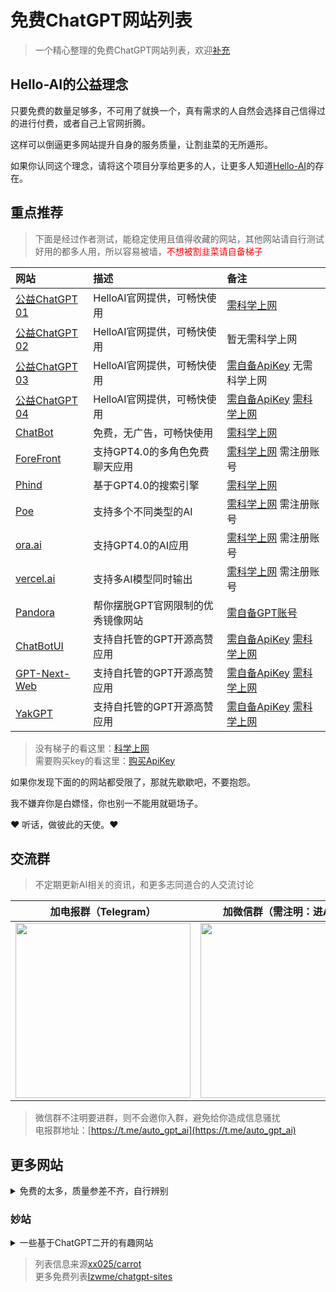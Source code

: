 # 免费ChatGPT网站列表

> 一个精心整理的免费ChatGPT网站列表，欢迎[补充](https://github.com/xxxily/hello-ai/issues)

## Hello-AI的公益理念

只要免费的数量足够多，不可用了就换一个，真有需求的人自然会选择自己信得过的进行付费，或者自己上官网折腾。  

这样可以倒逼更多网站提升自身的服务质量，让割韭菜的无所遁形。  

如果你认同这个理念，请将这个项目分享给更多的人，让更多人知道[Hello-AI](https://github.com/xxxily/hello-ai)的存在。  

## 重点推荐

> 下面是经过作者测试，能稳定使用且值得收藏的网站，其他网站请自行测试  
> 好用的都多人用，所以容易被墙，<span style="color:#F00">不想被割韭菜请自备梯子</span>  

| 网站 | 描述 | 备注 |
| :---- | :---- | :---- |
| [公益ChatGPT 01](https://free.anzz.top/) | HelloAI官网提供，可畅快使用 | [需科学上网](./airport.md) |
| [公益ChatGPT 02](https://gpt.anzz.top/) | HelloAI官网提供，可畅快使用 | 暂无需科学上网 |
| [公益ChatGPT 03](https://gpt.in.anzz.top/) | HelloAI官网提供，可畅快使用 | [需自备ApiKey](./buy.md) 无需科学上网 |
| [公益ChatGPT 04](https://chat.in.anzz.top/) | HelloAI官网提供，可畅快使用 | [需自备ApiKey](./buy.md) [需科学上网](./airport.md) |
| [ChatBot](https://chatbot.theb.ai/) | 免费，无广告，可畅快使用 | [需科学上网](./airport.md) |
| [ForeFront](https://chat.forefront.ai/) | 支持GPT4.0的多角色免费聊天应用 | [需科学上网](./airport.md) 需注册账号 |
| [Phind](https://www.phind.com/) | 基于GPT4.0的搜索引擎 | [需科学上网](./airport.md) |
| [Poe](https://poe.com/) | 支持多个不同类型的AI | [需科学上网](./airport.md) 需注册账号 |
| [ora.ai](https://ora.ai/) | 支持GPT4.0的AI应用 | [需科学上网](./airport.md) 需注册账号 |
| [vercel.ai](https://play.vercel.ai/) | 支持多AI模型同时输出 | [需科学上网](./airport.md) 需注册账号 |
| [Pandora](https://chat.zhile.io/) | 帮你摆脱GPT官网限制的优秀镜像网站 | [需自备GPT账号](./buy.md) |
| [ChatBotUI](https://www.chatbotui.com/zh) | 支持自托管的GPT开源高赞应用 | [需自备ApiKey](./buy.md) [需科学上网](./airport.md) |
| [GPT-Next-Web](https://chatgpt.nextweb.fun/) | 支持自托管的GPT开源高赞应用 | [需自备ApiKey](./buy.md) [需科学上网](./airport.md) |
| [YakGPT](https://yakgpt.vercel.app/) | 支持自托管的GPT开源高赞应用 | [需自备ApiKey](./buy.md) [需科学上网](./airport.md) |


> 没有梯子的看这里：[科学上网](./airport.md)  
> 需要购买key的看这里：[购买ApiKey](./buy.md)  

如果你发现下面的的网站都受限了，那就先歇歇吧，不要抱怨。  

我不嫌弃你是白嫖怪，你也别一不能用就砸场子。  

❤️ 听话，做彼此的天使。❤️

## 交流群

> 不定期更新AI相关的资讯，和更多志同道合的人交流讨论  

| 加电报群（Telegram） | 加微信群（需注明：进AI群） |
| :----: | :----: |
| <img src="/assets/img/tg_qun.jpg" width="280"/> | <img src="/assets/img/WeChat2.png" width=280 /> |

> 微信群不注明要进群，则不会邀你入群，避免给你造成信息骚扰  
> 电报群地址：[https://t.me/auto_gpt_ai](https://t.me/auto_gpt_ai)  

## 更多网站

<details>
  <summary>免费的太多，质量参差不齐，自行辨别</summary>
---

- ⭐:使用稳定，不受限，推荐

- 🔑:需要进行**登录**或需要**密码**
  <br/>
- ⛔:有限地使用**次数**或**字数**，需提供key或进行充值进行服务升级
  <br/>
- 🛫: 可能需要国际网络进行访问

### 站点列表

[//]: # (下面是正常的站点)

1. [⭐⭐] <https://gpt.anzz.top/>

2. [⭐⭐🛫] <https://free.anzz.top/>

3. [⭐⭐🛫] <https://chatbot.theb.ai/>

4. [⭐⭐🛫] <https://www.phind.com/>

5. [🔑⭐🛫] <https://poe.com/>

6. [⭐⭐] <https://aichatos.com/>

7. [⭐⭐] <http://ai.usesless.com/>

8. [⭐⭐] <https://chat.aidutu.cn/>

9. [⭐⭐] <https://chat10.xeasy.me>

10. [⭐⭐] <https://chat.wobcw.com/>

11. [⭐⭐] <https://aka.mydog.buzz>

12. [⭐⭐] <https://greengpt.app/>

13. [⭐⭐] <https://ai.ov.cm/>

14. [⭐⭐] <https://chat.extkj.cn/>

15. [⭐⭐] <https://chatgpt35.theinspiredgroup.com>

16. [⭐⭐🛫] <https://freegpt.one/>

17. [⭐⭐] <https://hzdjs.cn/chatgpt/chat>

18. [⭐⭐] <https://chat.bnu120.space/>

19. [⭐⭐🛫] <https://ai.ls/>

20. [⭐⭐🛫] <https://desk.im/>

21. <https://cool-js.com/ai/chat/index.html>

22. <https://chat.tig.im/>

23. [🛫] <https://ai.ci>

24. [🛫] <https://www.ftcl.store/>

25. [🛫] <https://openprompt.co/ChatGPT>

26. [🛫] <https://beta.character.ai/>

27. <https://chat1.wuguokai.top/s/chatgpt>

28. <https://chat.wuguokai.cn/s/chatgpt>

29. [🛫] <https://gpt.getshare.net/>

30. [🛫] <https://xc.com/>

31. [🛫] <https://94gpt.com/>

32. [🛫] <https://www.teach-anything.com/>

33. [可尝试GPT4] <http://www.tdchat.vip/>

34. <http://175.178.88.119/>

35. [🛫] <http://ai.jjzn.top/>

36. <http://chat.forwardminded.xyz/#/>

37. [🔑🛫] <https://gpt.clashus.com/>

38. [⛔🛫] <https://chatmindai.com/>

39. [🔑🛫] <https://gpt.intercat.cn/>

40. [⛔] <https://chat.sunls.me/>

41. [⛔🛫] <http://newb.site/chatgpt>

42. [🔑] <https://chat.paoying.net/>

43. [⛔🛫] <https://ai.yiios.com/>

44. [⛔🛫] <https://chatcat.pages.dev/>

45. [⛔🛫] <https://chat.topsearcher.top/>

46. [⛔🛫] <https://trychatgp.com/>

47. [🔑] <https://chat.opengpt88.com/>

48. [🔑🛫] <https://gpt.chatxyz.online/>

49. [🔑] <https://www.bz1y.cn/>

50. [⛔] <https://www.chat2ai.cn/>

51. [⛔🛫] <http://x-code.fun/>

52. [⛔🛫] <https://freechatgpt.chat/>

53. [⛔🛫] <https://chat.51buygpt.com/>

54. [⛔🛫] <https://ai117.com/>

55. [⛔🛫] <http://gitopenchina.gitee.io/freechatgpt>

56. [⛔] <https://litechat.22733.site/>

57. [⛔] <https://aigcfun.com/>

58. [🔑] <https://wen.geekr.dev>

59. [⛔🛫] <https://chat35.com/>

60. [🔑🛫] <https://www.ohmygpt.com/>

61. [⛔🛫] <https://tryai.top/freechat>

62. [🔑] <https://chat.wxredcover.cn/>

63. [⛔] <https://chat.zecoba.cn/>

64. [⛔] <https://chat.extnav.com/>

65. [⛔🛫] <http://gitopenchina.gitee.io/gpt>

66. [⛔] <https://chat.forchange.cn/>

67. [⛔🛫] <https://chatforai.com/>

68. [⛔🛫] <https://ai.okmiku.com/chat/>

69. [🔑] <https://chat.eaten.fun/>

70. [🔑] <https://chat.alpaca-bi.com/>

71. [🔑🛫] <https://www.typingmind.com/>

72. [🔑] <https://codenews.cc/chatgpt>

73. [🔑] <https://builtbyjesse.com/lab>

</details>

### 妙站

<details>
  <summary>一些基于ChatGPT二开的有趣网站</summary>

> 下面这些站点也很有趣

1. [🔑 蜻蜓问答] <https://chat.qingting.work>

2. [周报通🛫] <https://zhoubaotong.com/zh>

3. [Chat技术问答] <https://www.abab123.tk/>

4. [Chat客户端] <https://chatplus.buzz/>

5. [海豚问答] <http://zhimachat.com/>

6. [编程🛫] <https://www.aicodehelper.com/>

7. [AI帮个忙] <https://ai-toolbox.codefuture.top/>

8. [虚拟女友🛫] <https://chilloutai.com/>

9. [文字游戏] <https://harry-potter.openai-lab.com>

10. [单词故事🛫] <https://wordstory.streamlit.app/>

11. [AI 如来(佛)🛫] <https://hotoke.ai/>

12. [🔑 技术文档助手🛫] <https://docsgpt.arc53.com/>

13. [AI 表格助手] <https://chatexcel.com/>

14. [🔑 AI文秘助手] <https://typeset.io/>

15. [⛔ AI B站总结] <https://b.jimmylv.cn/>

16. [BaiDu 文心一言] <https://yiyan.baidu.com/welcome>

17. [AI机器人🛫] <https://vrtalk.io/>

18. [ClueAI] <https://www.cluebenchmarks.com/clueai.html>

19. [ChatGPT 应用] <https://open-gpt.app/>

20. [Chat Docs] <https://chatdoc.com/>

21. [AI Colors🛫] <https://aicolors.co/>

22. [AI 工具箱] <https://ai.free-tools.cn/>

23. [AI快速生成SQL] <https://www.sqlkiller.com/>

24. [AI代码生成] <https://www.cursor.so/>

25. [DeepL写作] <https://www.deepl.com/zh/write>

26. [智能写作] <https://heyfriday.cn/>

27. [提示词优化] <https://promptperfect.jinaai.cn/>

28. [AI正则表达式] <https://regex.ai/>

29. [GitHubCopilot] <https://github.com/features/copilot/>

30. [aiXcoder] <https://www.aixcoder.com/>

31. [CodeGeeX] <http://models.aminer.cn/>

32. [密塔写作猫] <https://xiezuocat.com/>

33. [AI文章生成器] <http://wenzhang.zhuluan.com/>

34. [AI代码助手]  <https://www.fynix.ai/>

</details>

> 列表信息来源[xx025/carrot](https://github.com/xx025/carrot)  
> 更多免费列表[lzwme/chatgpt-sites](https://github.com/lzwme/chatgpt-sites)  
